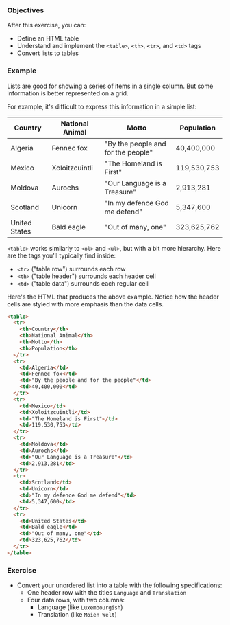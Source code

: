 ### Objectives

After this exercise, you can:

- Define an HTML table
- Understand and implement the `<table>`, `<th>`, `<tr>`, and `<td>` tags
- Convert lists to tables

### Example

Lists are good for showing a series of items in a single column. But some information is better represented on a grid.

For example, it's difficult to express this information in a simple list:

| Country       | National Animal | Motto                              | Population  |
|---------------|-----------------|------------------------------------|-------------|
| Algeria       | Fennec fox      | "By the people and for the people" | 40,400,000  |
| Mexico        | Xoloitzcuintli  | "The Homeland is First"            | 119,530,753 |
| Moldova       | Aurochs         | "Our Language is a Treasure"       | 2,913,281   |
| Scotland      | Unicorn         | "In my defence God me defend"      | 5,347,600   |
| United States | Bald eagle      | "Out of many, one"                 | 323,625,762 |

`<table>` works similarly to `<ol>` and `<ul>`, but with a bit more hierarchy. Here are the tags you'll typically find inside:

- `<tr>` ("table row") surrounds each row
- `<th>` ("table header") surrounds each header cell
- `<td>` ("table data") surrounds each regular cell

Here's the HTML that produces the above example. Notice how the header cells are styled with more emphasis than the data cells.

```html
<table>
  <tr>
    <th>Country</th>
    <th>National Animal</th>
    <th>Motto</th>
    <th>Population</th>
  </tr>
  <tr>
    <td>Algeria</td>
    <td>Fennec fox</td>
    <td>"By the people and for the people"</td>
    <td>40,400,000</td>
  </tr>
  <tr>
    <td>Mexico</td>
    <td>Xoloitzcuintli</td>
    <td>"The Homeland is First"</td>
    <td>119,530,753</td>
  </tr>
  <tr>
    <td>Moldova</td>
    <td>Aurochs</td>
    <td>"Our Language is a Treasure"</td>
    <td>2,913,281</td>
  </tr>
  <tr>
    <td>Scotland</td>
    <td>Unicorn</td>
    <td>"In my defence God me defend"</td>
    <td>5,347,600</td>
  </tr>
  <tr>
    <td>United States</td>
    <td>Bald eagle</td>
    <td>"Out of many, one"</td>
    <td>323,625,762</td>
  </tr>
</table>
```

### Exercise

- Convert your unordered list into a table with the following specifications:
  - One header row with the titles `Language` and `Translation`
  - Four data rows, with two columns:
	  - Language (like `Luxembourgish`)
	  - Translation (like `Moien Welt`)
